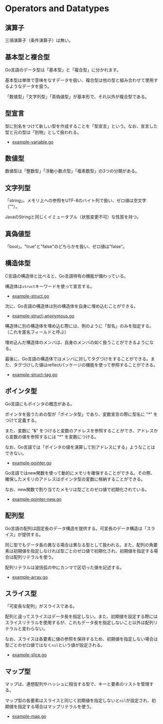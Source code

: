 # Operators and Datatypes

## 演算子

三項演算子（条件演算子）は無い。

## 基本型と複合型

Go言語のデータ型は「基本型」と「複合型」に分かれます。

基本型は単体で意味をなすデータを扱い、複合型は他の型と組み合わせて使用するようなデータを扱う。

「数値型」「文字列型」「真偽値型」が基本形で、それ以外が複合型である。

## 型宣言

型に別名をつけて新しい型を作成することを「型宣言」という。なお、宣言した型と元の型は「別物」として扱われる。

- [example-variable.go](./example-variable.go)

## 数値型

数値型は「整数型」「浮動小数点型」「複素数型」の3つの分類がある。

## 文字列型

「string」。メモリ上への参照をUTF-8のバイト列で扱い、ゼロ値は空文字（""）。

JavaのStringと同じくイミュータブル（状態変更不可）な性質を持つ。

## 真偽値型

「bool」。"true"と"false"のどちらかを扱い、ゼロ値は"false"。

## 構造体型

C言語の構造体と比べると、Go言語特有の機能が備わっている。

構造体は`struct`キーワードを使って宣言する。

- [example-struct.go](./example-struct.go)

次に、Go言語の構造体は別の構造体を自身に埋め込むことができる。

- [example-struct-anonymous.go](./example-struct-anonymous.go)

構造体に別の構造体を埋め込む際には、例のように「型名」のみを指定する。（これを匿名フィールドと呼ぶ）

埋め込んだ構造体のメンバは、自身のメンバの如く扱うことができるようになる。

最後に、Go言語の構造体ではメンバに対してタグづけをすることができる。また、タグづけした値はreflectパッケージの機能を使って参照することができる。

- [example-struct-tag.go](./example-struct-tag.go)

## ポインタ型

Go言語にもポインタの概念がある。

ポインタを扱うための型が「ポインタ型」であり、変数宣言の際に型名に "*" をつけて定義する。

また、変数に "&" をつけると変数のアドレスを参照することができ、アドレスから変数の値を参照するには "*" を変数につける。

なお、Go言語では「ポインタの値を演算して別アドレスにする」ようなことはできない。

- [example-pointer.go](./example-pointer.go)

Go言語ではnew関数を使って動的にメモリを確保することができる。その際、確保したメモリのアドレスはポインタ型の変数に格納することができる。

なお、new関数で割り当てたメモリは型ごとのゼロ値で初期化されている。

- [example-pointer-new.go](./example-pointer-new.go)

## 配列型

Go言語の配列は固定長のデータ構造を提供する。可変長のデータ構造は「スライス」が提供する。

同じ型でもデータ長の異なる場合は異なる型として扱われる。また、配列の角要素は初期値を指定しなければ型ごとのゼロ値で初期化され、初期値を指定する場合は配列リテラルを使う。

配列リテラルは波括弧の中にカンマで区切った値を記述する。

- [example-array.go](./example-array.go)

## スライス型

「可変長な配列」がスライスである。

配列と違ってスライスはデータ長を指定しない。また、初期値を設定する際にはスライスリテラルを使用するが、これもデータ長を指定しないこと以外は配列リテラルと変わらない。

なお、スライスは各要素に値の参照を保持するため、初期値を指定しない場合は型ごとのゼロ値ではなく`nil`という値が設定される。

- [example-slice.go](./example-slice.go)

## マップ型

マップは、連想配列やハッシュに相当する型で、キーと要素のリストを管理する。

マップ型の各要素はスライスと同じく初期値を指定しないと`nil`が設定され、初期値を指定する場合はマップリテラルを使う。

- [example-map.go](./example-map.go)
